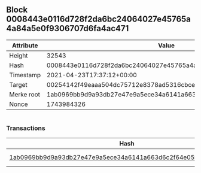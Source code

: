 ## Block 0008443e0116d728f2da6bc24064027e45765a4a84a5e0f9306707d6fa4ac471

Attribute | Value
--- | ---
Height | 32543
Hash | 0008443e0116d728f2da6bc24064027e45765a4a84a5e0f9306707d6fa4ac471
Timestamp | 2021-04-23T17:37:12+00:00
Target | 00254142f49eaaa504dc75712e8378ad5316cbcead634704b3734b6271167cc4
Merke root | 1ab0969bb9d9a93db27e47e9a5ece34a6141a663d6c2f64e05f47ae169b370f0
Nonce | 1743984326

```

```

### Transactions

Hash | Amount
--- | ---
[1ab0969bb9d9a93db27e47e9a5ece34a6141a663d6c2f64e05f47ae169b370f0](1ab0969bb9d9a93db27e47e9a5ece34a6141a663d6c2f64e05f47ae169b370f0.md) | 10.00000000 SKEPTI 
